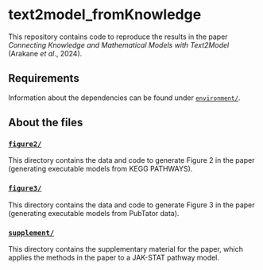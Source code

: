 # text2model_fromKnowledge

This repository contains code to reproduce the results in the paper *Connecting Knowledge and Mathematical Models with Text2Model* (Arakane *et al*., 2024).

## Requirements

Information about the dependencies can be found under [`environment/`](environment/).

## About the files

### [`figure2/`](figure2/)

This directory contains the data and code to generate Figure 2 in the paper (generating executable models from KEGG PATHWAYS).

### [`figure3/`](figure3/)

This directory contains the data and code to generate Figure 3 in the paper (generating executable models from PubTator data).

### [`supplement/`](supplement/)

This directory contains the supplementary material for the paper, which applies the methods in the paper to a JAK-STAT pathway model.
